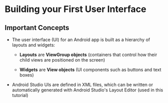 # Building your First User Interface

## Important Concepts

* The user interface (UI) for an Android app is built as a hierarchy of layouts and widgets:

  * **Layouts** are **ViewGroup objects** (containers that control how their child views are positioned on the screen)

  * **Widgets** are **View objects** (UI components such as buttons and text boxes)

* Android Studio UIs are defined in XML files, which can be written or automatically generated with Android Studio's Layout Editor (used in this tutorial)


